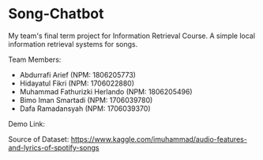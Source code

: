 # Song-Chatbot
My team's final term project for Information Retrieval Course. A simple local information retrieval systems for songs.

Team Members:
- Abdurrafi Arief (NPM: 1806205773)
- Hidayatul Fikri (NPM: 1706022880)
- Muhammad Fathurizki Herlando (NPM: 1806205496)
- Bimo Iman Smartadi (NPM: 1706039780)
- Dafa Ramadansyah (NPM: 1706039370)

Demo Link:

Source of Dataset: https://www.kaggle.com/imuhammad/audio-features-and-lyrics-of-spotify-songs
